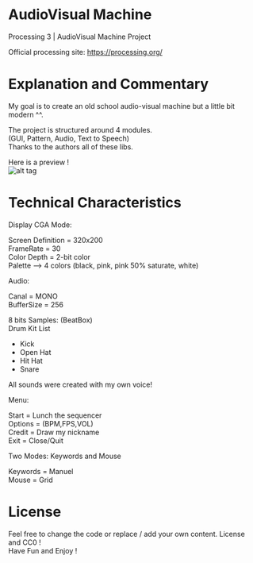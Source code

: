 # AudioVisual Machine
Processing 3 | AudioVisual Machine Project

Official processing site: https://processing.org/

# Explanation and Commentary <br/>

My goal is to create an old school audio-visual machine but a little bit modern ^^. <br/>

The project is structured around 4 modules. <br/>
(GUI, Pattern, Audio, Text to Speech) <br/>
Thanks to the authors all of these libs. <br/>

Here is a preview ! <br/>
![alt tag](http://i.imgur.com/fzDOA8f.png) <br/>

# Technical Characteristics <br/>

Display CGA Mode: <br/>

Screen Definition = 320x200 <br/>
FrameRate = 30 <br/>
Color Depth = 2-bit color <br/>
Palette --> 4 colors (black, pink, pink 50% saturate, white) <br/>

Audio: <br/>

Canal = MONO <br/>
BufferSize = 256 <br/>

8 bits Samples: (BeatBox) <br/>
Drum Kit List <br/>

- Kick
- Open Hat
- Hit Hat
- Snare

All sounds were created with my own voice! <br/>

Menu: <br/>

Start = Lunch the sequencer <br/>
Options = (BPM,FPS,VOL) <br/>
Credit = Draw my nickname <br/>
Exit = Close/Quit <br/>

Two Modes: Keywords and Mouse <br/>

Keywords = Manuel <br/>
Mouse = Grid <br/>

# License <br/>
Feel free to change the code or replace / add your own content. License and CC0 ! <br/>
Have Fun and Enjoy ! <br/>
